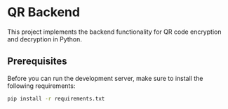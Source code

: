 # QR Backend

This project implements the backend functionality for QR code encryption and decryption in Python.

## Prerequisites

Before you can run the development server, make sure to install the following requirements:

```bash
pip install -r requirements.txt